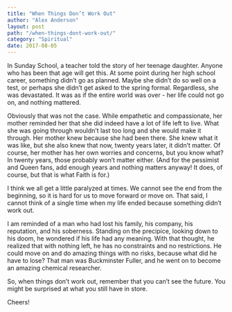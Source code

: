 ```yaml
---
title: "When Things Don’t Work Out"
author: "Alex Anderson"
layout: post
path: "/when-things-dont-work-out/"
category: "Spiritual"
date: 2017-08-05
---
```


In Sunday School, a teacher told the story of her teenage daughter. Anyone who has been that age will get this. At some point during her high school career, something didn’t go as planned. Maybe she didn’t do so well on a test, or perhaps she didn’t get asked to the spring formal. Regardless, she was devastated. It was as if the entire world was over - her life could not go on, and nothing mattered.

Obviously that was not the case. While empathetic and compassionate, her mother reminded her that she did indeed have a lot of life left to live. What she was going through wouldn’t last too long and she would make it through. Her mother knew because she had been there. She knew what it was like, but she also knew that now, twenty years later, it didn’t matter. Of course, her mother has her own worries and concerns, but you know what? In twenty years, those probably won’t matter either. (And for the pessimist and Queen fans, add enough years and nothing matters anyway! It does, of course, but that is what Faith is for.)

I think we all get a little paralyzed at times. We cannot see the end from the beginning, so it is hard for us to move forward or move on. That said, I cannot think of a single time when my life ended because something didn’t work out.

I am reminded of a man who had lost his family, his company, his reputation, and his soberness. Standing on the precipice, looking down to his doom, he wondered if his life had any meaning. With that thought, he realized that with nothing left, he has no constraints and no restrictions. He could move on and do amazing things with no risks, because what did he have to lose? That man was Buckminster Fuller, and he went on to become an amazing chemical researcher.

So, when things don’t work out, remember that you can’t see the future. You might be surprised at what you still have in store.

Cheers!
